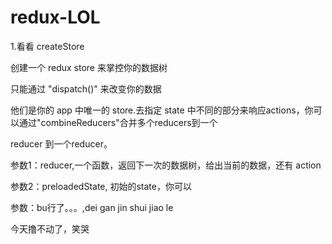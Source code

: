 # redux-LOL

1.看看 createStore

创建一个 redux store 来掌控你的数据树

只能通过 "dispatch()" 来改变你的数据

他们是你的 app 中唯一的 store.去指定 state 中不同的部分来响应actions，你可以通过"combineReducers"合并多个reducers到一个

reducer 到一个reducer。

参数1：reducer,一个函数，返回下一次的数据树，给出当前的数据，还有 action

参数2：preloadedState, 初始的state，你可以

参数：bu行了。。。,dei gan jin shui jiao le




今天撸不动了，笑哭